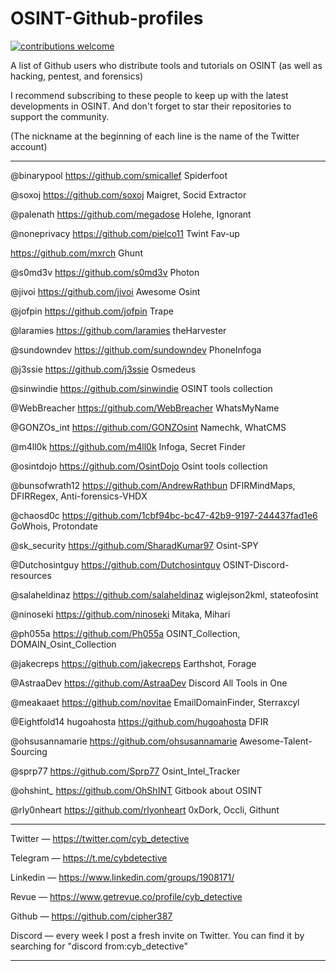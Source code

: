 # OSINT-Github-profiles

[![contributions welcome](https://img.shields.io/badge/contributions-welcome-brightgreen.svg?style=flat)](https://github.com/dwyl/esta/issues)
    <p align="center">
    
A list of Github users who distribute tools and tutorials on OSINT (as well as hacking, pentest, and forensics)


I recommend subscribing to these people to keep up with the latest developments in OSINT. And don't forget to star their repositories to support the community. 




(The nickname at the beginning of each line is the name of the Twitter account)


<hr>


@binarypool https://github.com/smicallef Spiderfoot

@soxoj https://github.com/soxoj Maigret, Socid Extractor

@palenath https://github.com/megadose Holehe, Ignorant

@noneprivacy https://github.com/pielco11 Twint Fav-up

https://github.com/mxrch Ghunt

@s0md3v https://github.com/s0md3v Photon

@jivoi https://github.com/jivoi Awesome Osint

@jofpin https://github.com/jofpin Trape

@laramies https://github.com/laramies theHarvester

@sundowndev https://github.com/sundowndev PhoneInfoga

@j3ssie https://github.com/j3ssie Osmedeus

@sinwindie https://github.com/sinwindie  OSINT tools collection 

@WebBreacher https://github.com/WebBreacher WhatsMyName

@GONZOs_int https://github.com/GONZOsint Namechk, WhatCMS

@m4ll0k https://github.com/m4ll0k Infoga, Secret Finder

@osintdojo https://github.com/OsintDojo Osint tools collection

@bunsofwrath12 https://github.com/AndrewRathbun DFIRMindMaps, DFIRRegex, Anti-forensics-VHDХ

@chaosd0c https://github.com/1cbf94bc-bc47-42b9-9197-244437fad1e6 GoWhois, Protondate

@sk_security https://github.com/SharadKumar97 Osint-SPY

@Dutchosintguy https://github.com/Dutchosintguy OSINT-Discord-resources

@salaheldinaz https://github.com/salaheldinaz wiglejson2kml, stateofosint

@ninoseki https://github.com/ninoseki Mitaka, Mihari

@ph055a https://github.com/Ph055a OSINT_Collection, DOMAIN_Osint_Collection

@jakecreps https://github.com/jakecreps Earthshot, Forage

@AstraaDev https://github.com/AstraaDev Discord All Tools in One

@meakaaet https://github.com/novitae EmailDomainFinder, Sterraxcyl

@Eightfold14 hugoahosta https://github.com/hugoahosta DFIR

@ohsusannamarie https://github.com/ohsusannamarie Awesome-Talent-Sourcing

@sprp77 https://github.com/Sprp77 Osint_Intel_Tracker

@ohshint_ https://github.com/OhShINT Gitbook about OSINT

@rly0nheart https://github.com/rlyonheart 0xDork, Occli, Githunt


<hr>

Twitter — https://twitter.com/cyb_detective

Telegram — https://t.me/cybdetective

Linkedin — https://www.linkedin.com/groups/1908171/

Revue — https://www.getrevue.co/profile/cyb_detective

Github — https://github.com/cipher387

Discord — every week I post a fresh invite on Twitter. You can find it by searching for "discord from:cyb_detective"

<hr>
